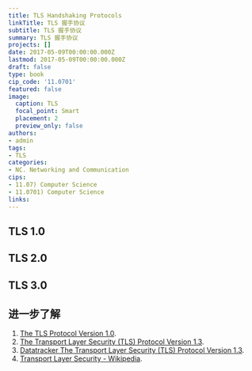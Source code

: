 ```yaml
---
title: TLS Handshaking Protocols
linkTitle: TLS 握手协议
subtitle: TLS 握手协议
summary: TLS 握手协议
projects: []
date: 2017-05-09T00:00:00.000Z
lastmod: 2017-05-09T00:00:00.000Z
draft: false
type: book
cip_code: '11.0701'
featured: false
image:
  caption: TLS
  focal_point: Smart
  placement: 2
  preview_only: false
authors:
- admin
tags:
- TLS
categories:
- NC. Networking and Communication
cips:
- 11.07) Computer Science
- 11.0701) Computer Science
links:
---
```


## TLS 1.0

## TLS 2.0

## TLS 3.0

## 进一步了解

1. [The TLS Protocol Version 1.0](https://tools.ietf.org/pdf/rfc2246.pdf).
1. [The Transport Layer Security (TLS) Protocol Version 1.3](https://tools.ietf.org/pdf/rfc8446.pdf).
1. [Datatracker The Transport Layer Security (TLS) Protocol Version 1.3](https://datatracker.ietf.org/doc/rfc8446/).
1. [Transport Layer Security - Wikipedia](https://en.wikipedia.org/wiki/Transport_Layer_Security).
